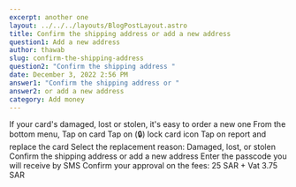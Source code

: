 ```yaml
---
excerpt: another one
layout: ../../../layouts/BlogPostLayout.astro
title: Confirm the shipping address or add a new address
question1: Add a new address
author: thawab
slug: confirm-the-shipping-address
question2: "Confirm the shipping address "
date: December 3, 2022 2:56 PM
answer1: "Confirm the shipping address or "
answer2: or add a new address
category: Add money
---
```

If your card's damaged, lost or stolen, it's easy to order a new one
From the bottom menu, Tap on card
Tap on (🔒) lock card icon
Tap on report and replace the card
Select the replacement reason: Damaged, lost, or stolen
Confirm the shipping address or add a new address
Enter the passcode you will receive by SMS
Confirm your approval on the fees: 25 SAR + Vat 3.75 SAR